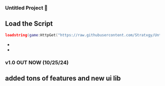 ### Untitled Project 🌌


## Load the Script
```lua
loadstring(game:HttpGet("https://raw.githubusercontent.com/Stratxgy/Untitled-Project/refs/heads/main/Untitled%20Project.lua"))()
```
-
- <div align="center">

### v1.0 OUT NOW (10/25/24) 
## added tons of features and new ui lib

